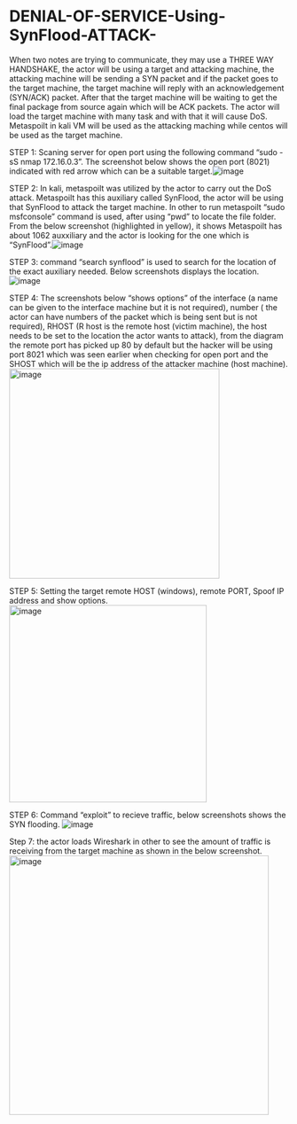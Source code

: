 # DENIAL-OF-SERVICE-Using-SynFlood-ATTACK-

When two notes are trying to communicate, they may use a THREE WAY HANDSHAKE, the actor will be using a target and attacking machine, the attacking machine will be sending a SYN packet and if the packet goes to the target machine, the target machine will reply with an acknowledgement (SYN/ACK) packet. After that the target machine will be waiting to get the final package from source again which will be ACK packets. The actor will load the target machine with many task and with that it will cause DoS. 
Metaspoilt in kali VM will be used as the attacking maching while centos will be used as the target machine.


STEP 1: Scaning  server for open port using the following command “sudo -sS nmap 172.16.0.3”. The screenshot below shows the open port (8021) indicated with red arrow which can be a suitable target.![image](https://github.com/Mirian02/DENIAL-OF-SERVICE-Using-SynFlood-ATTACK-/assets/118598344/efbb6f81-7cbc-4947-bc50-0e0d6840b252)

STEP 2: In kali, metaspoilt was utilized by the actor to carry out the DoS attack. Metaspoilt has this auxiliary called SynFlood, the actor will be using that SynFlood to attack the target machine. In other to run metaspoilt “sudo msfconsole” command is used, after using “pwd” to locate the file folder. From the below screenshot (highlighted in yellow), it shows Metaspoilt has about 1062 auxxiliary and the actor is looking for the one which is “SynFlood”.![image](https://github.com/Mirian02/DENIAL-OF-SERVICE-Using-SynFlood-ATTACK-/assets/118598344/c80be7cd-f831-4d4c-9129-cbadbe65aa23)

STEP 3: command “search synflood” is used to search for the location of the exact auxiliary needed. Below screenshots displays the location.![image](https://github.com/Mirian02/DENIAL-OF-SERVICE-Using-SynFlood-ATTACK-/assets/118598344/88551aa9-9acc-46ad-8d94-c6a745286593)

STEP 4: The screenshots below “shows options” of the interface (a name can be given to the interface machine but it is not required), number ( the actor can have numbers of the packet which is being sent but is not required), RHOST (R host is the remote host (victim machine), the host needs to be set to the location the actor wants to attack), from the diagram the remote port has picked up 80 by default but the hacker will be using port 8021 which was seen earlier when checking for open port and the SHOST which will be the ip address of the attacker machine (host machine). <img width="379" alt="image" src="https://github.com/Mirian02/DENIAL-OF-SERVICE-Using-SynFlood-ATTACK-/assets/118598344/4becde3f-0d2a-4f63-880c-baf806509333">

STEP 5: Setting the target remote HOST (windows), remote PORT, Spoof IP address and show options.<img width="356" alt="image" src="https://github.com/Mirian02/DENIAL-OF-SERVICE-Using-SynFlood-ATTACK-/assets/118598344/30fd9077-247f-4209-90e7-42d294f3c0ac">

STEP 6: Command “exploit” to recieve traffic, below screenshots shows the SYN flooding. ![image](https://github.com/Mirian02/DENIAL-OF-SERVICE-Using-SynFlood-ATTACK-/assets/118598344/ac23ba33-fae9-4517-aa84-c4d2c332efee)

Step 7: the actor loads Wireshark in other to see the amount of traffic is receiving from the target machine as shown in the below screenshot. <img width="468" alt="image" src="https://github.com/Mirian02/DENIAL-OF-SERVICE-Using-SynFlood-ATTACK-/assets/118598344/367ac66f-eb07-4808-ada4-1d8625599dfa">



